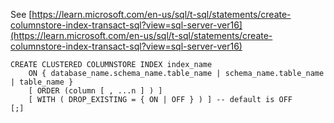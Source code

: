 See [https://learn.microsoft.com/en-us/sql/t-sql/statements/create-columnstore-index-transact-sql?view=sql-server-ver16](https://learn.microsoft.com/en-us/sql/t-sql/statements/create-columnstore-index-transact-sql?view=sql-server-ver16)
```
CREATE CLUSTERED COLUMNSTORE INDEX index_name
    ON { database_name.schema_name.table_name | schema_name.table_name | table_name }
    [ ORDER (column [ , ...n ] ) ]
    [ WITH ( DROP_EXISTING = { ON | OFF } ) ] -- default is OFF
[;]
```

